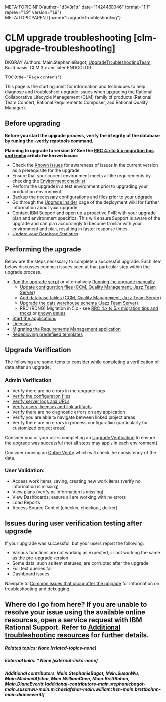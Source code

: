 META:TOPICINFO{author="d3v3r1tt" date="1424460046" format="1.1"
reprev="1.9" version="1.9"}
META:TOPICPARENT{name="UpgradeTroubleshooting"}

# CLM upgrade troubleshooting [clm-upgrade-troubleshooting]

DKGRAY Authors: Main.StephanieBagot,
[UpgradeTroubleshootingTeam](UpgradeTroubleshootingTeam) Build basis:
CLM 3.x and later ENDCOLOR

TOC{title="Page contents"}

This page is the starting point for information and techniques to help
diagnose and troubleshoot upgrade issues when upgrading the Rational
Collaborative Lifecycle Management (CLM) family of products (Rational
Team Concert, Rational Requirements Composer, and Rational Quality
Manager).

## Before upgrading

**Before you start the upgrade process, verify the integrity of the
database by runing the
[-verify](http://www.ibm.com/support/knowledgecenter/SSYMRC_5.0.2/com.ibm.jazz.install.doc/topics/r_repotools_verify.html)
repotools command.**

**Planning to upgrade to version 5? See the [RRC 4.x to 5.x migration
tips and
tricks](https://jazz.net/wiki/bin/view/Deployment/RM4to5MigrationTipsTricksProblemsAndSolutions)
article for known issues**

-   Check the [Known issues](KnownIssues) for awareness of issues in the
    current version as a prerequisite for the upgrade
-   Ensure that your current environment meets all the requirements by
    checking the [Environment checklist](EnvironmentCheckList)
-   Perform the upgrade in a test environment prior to upgrading your
    production environment
-   [Backup the necessary configurations and files prior to your
    upgrade](BackupBeforeUpgrade)
-   Go through the [Upgrade
    Insider](https://jazz.net/wiki/bin/view/Deployment/UpgradeInsider)
    page of the deployment wiki for further information about your
    upgrade
-   Contact IBM Support and open up a proactive PMR with your upgrade
    plan and environment specifics. This will ensure Support is aware of
    the upgrade and can plan accordingly to become familiar with your
    environment and plan, resulting in faster response times.
-   [Update your Database Statistics](RunStatistics)

## Performing the upgrade

Below are the steps necessary to complete a successful upgrade. Each
item below discusses common issues seen at that particular step within
the upgrade process.

-   [Run the upgrade script](CLMUpgradeScripts) or alternatively
    [Running the upgrade manually](RunningTheUpgradeManually)
    -   [Update configuration files (CCM, Quality Management, Jazz Team
        Server)](UpdateConfigurationFiles)
    -   [Add database tables (CCM, Quality Management, Jazz Team
        Server)](AddDatabaseTables)
    -   [Upgrade the data warehouse schema (Jazz Team
        Server)](UpgradeDwSchema)
    -   RRC (RDNG) Migration in 5.x - see [RRC 4.x to 5.x migration tips
        and
        tricks](https://jazz.net/wiki/bin/view/Deployment/RM4to5MigrationTipsTricksProblemsAndSolutions)
        or [known
        issues](https://jazz.net/wiki/bin/view/Deployment/RRCMigrationKnownIssues)
-   [Start the applications](StartTheApplications)
-   [Licenses](Licenses)
-   [Migrating the Requirements Management
    application](MigratingRequirementsManagementApplication)
-   [Redeploying predefined templates](RedeployingPredefinedTemplates)

## Upgrade Verification

The following are some items to consider while completing a verification
of data after an upgrade:

### Admin Verification

-   Verify there are no errors in the upgrade logs
-   [Verify the configuration
    files](https://jazz.net/help-dev/clm/index.jsp?re=1&topic=/com.ibm.jazz.install.doc/topics/t_update_prepare_config.html&scope=null)
-   [Verify server logs and
    URLs](https://jazz.net/help-dev/clm/index.jsp?re=1&topic=/com.ibm.jazz.install.doc/topics/t_update_prepare_config.html&scope=null)
-   [Verify users, licenses and link
    artifacts](https://jazz.net/help-dev/clm/index.jsp?re=1&topic=/com.ibm.jazz.install.doc/topics/c_verify_users_licenses_links.html&scope=null)
-   Verify there are no diagnostic errors on any application
-   Verify you are able to navigate between linked project areas
-   Verify there are no errors in process configuration (particularly
    for customized project areas)

Consider you or your users completing an [Upgrade
Verification](https://jazz.net/wiki/bin/view/Deployment/UpgradeVerification)
to ensure the upgrade was successful (not all steps may apply in each
environment).

Consider running an [Online
Verify](https://jazz.net/wiki/bin/view/Main/L3DevTool) which will check
the consistency of the data.

### User Validation:

-   Access work items, saving, creating new work items (verify no
    information is missing)
-   View plans (verify no information is missing)
-   View Dashboards; ensure all are working with no errors
-   Load Reports
-   Access Source Control (checkin, checkout, deliver)

## Issues during user verification testing after upgrade

If your upgrade was successful, but your users report the following:

-   Various functions are not working as expected, or not working the
    same as the pre-upgrade version
-   Some data, such as item statuses, are corrupted after the upgrade
-   Full text queries fail
-   Dashboard issues

Navigate to [Common issues that occur after the
upgrade](AfterTheUpgrade) for information on troubleshooting and
debugging.

## Where do I go from here? If you are unable to resolve your issue using the available online resources, open a service request with IBM Rational Support. Refer to [Additional troubleshooting resources](DataCollectionandSupportResources) for further details.

##### Related topics: None [related-topics-none]

##### External links: \* None [external-links-none]

##### Additional contributors: Main.StephanieBagot, Main.SusanWu, Main.MichaelAfshar, Main.WilliamChen, Main.BrettBohnn, Main.DianeEveritt [additional-contributors-main.stephaniebagot-main.susanwu-main.michaelafshar-main.williamchen-main.brettbohnn-main.dianeeveritt]
